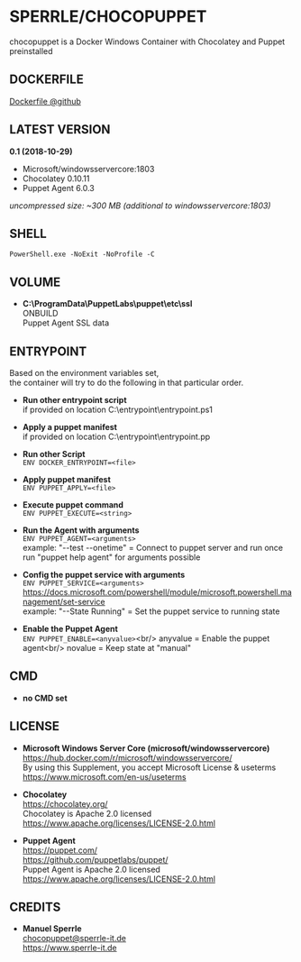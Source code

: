 # SPERRLE/CHOCOPUPPET<br/>
chocopuppet is a Docker Windows Container with Chocolatey and Puppet preinstalled<br/>



## DOCKERFILE<br/>
[Dockerfile @github](https://github.com/sperrle/chocopuppet/blob/master/Dockerfile)<br/>



## LATEST VERSION<br/>
**0.1 (2018-10-29)**<br/>
* Microsoft/windowsservercore:1803<br/>
* Chocolatey 0.10.11<br/>
* Puppet Agent 6.0.3<br/>

_uncompressed size: ~300 MB (additional to windowsservercore:1803)_<br/>



## SHELL<br/>
`PowerShell.exe -NoExit -NoProfile -C`<br/>



## VOLUME<br/>

* **C:\ProgramData\PuppetLabs\puppet\etc\ssl**<br/>
ONBUILD<br/>
Puppet Agent SSL data<br/>

## ENTRYPOINT<br/>

Based on the environment variables set,<br/>
the container will try to do the following in that particular order.<br/>

* **Run other entrypoint script**<br/>
if provided on location C:\entrypoint\entrypoint.ps1<br/>

* **Apply a puppet manifest**<br/>
if provided on location C:\entrypoint\entrypoint.pp<br/>

* **Run other Script**<br/>
`ENV DOCKER_ENTRYPOINT=<file>`<br/>

* **Apply puppet manifest**<br/>
`ENV PUPPET_APPLY=<file>`<br/>

* **Execute puppet command**<br/>
`ENV PUPPET_EXECUTE=<string>`<br/>

* **Run the Agent with arguments**<br/>
`ENV PUPPET_AGENT=<arguments>`<br/>
example: "--test --onetime" = Connect to puppet server and run once<br/>
run "puppet help agent" for arguments possible<br/>

* **Config the puppet service with arguments**<br/>
`ENV PUPPET_SERVICE=<arguments>`<br/>
https://docs.microsoft.com/powershell/module/microsoft.powershell.management/set-service<br/>
example: "--State Running" = Set the puppet service to running state<br/>
	
* **Enable the Puppet Agent**<br/>
`ENV PUPPET_ENABLE=<anyvalue>`\<br/>
anyvalue = Enable the puppet agent\<br/>
novalue = Keep state at "manual"<br/>



## CMD<br/>
* **no CMD set**<br/>



## LICENSE<br/>

* **Microsoft Windows Server Core (microsoft/windowsservercore)**<br/>
https://hub.docker.com/r/microsoft/windowsservercore/<br/>
By using this Supplement, you accept Microsoft License & useterms<br/>
https://www.microsoft.com/en-us/useterms<br/>

* **Chocolatey**<br/>
https://chocolatey.org/<br/>
Chocolatey is Apache 2.0 licensed<br/>
https://www.apache.org/licenses/LICENSE-2.0.html<br/>

* **Puppet Agent**<br/>
https://puppet.com/<br/>
https://github.com/puppetlabs/puppet/<br/>
Puppet Agent is Apache 2.0 licensed<br/>
https://www.apache.org/licenses/LICENSE-2.0.html<br/>



## CREDITS<br/>

* **Manuel Sperrle**<br/>
chocopuppet@sperrle-it.de<br/>
https://www.sperrle-it.de<br/>
